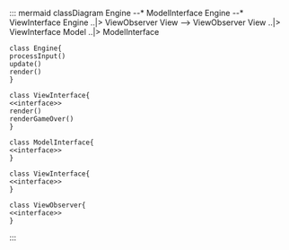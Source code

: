 ::: mermaid
classDiagram
    Engine --* ModelInterface 
    Engine --* ViewInterface 
    Engine ..|> ViewObserver
    View --> ViewObserver
    View ..|> ViewInterface
    Model ..|> ModelInterface

    class Engine{
    processInput()
    update()
    render()
    }

    class ViewInterface{
    <<interface>>
    render()
    renderGameOver()
    }

    class ModelInterface{
    <<interface>>
    }

    class ViewInterface{
    <<interface>>
    }

    class ViewObserver{
    <<interface>>
    }
:::